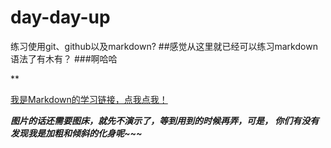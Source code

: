 # day-day-up
练习使用git、github以及markdown?
##感觉从这里就已经可以练习markdown语法了有木有？
###啊哈哈

**

[我是Markdown的学习链接，点我点我！](http://www.jianshu.com/p/1e402922ee32/)

***图片的话还需要图床，就先不演示了，等到用到的时候再弄，可是，
你们有没有发现我是加粗和倾斜的化身呢~~~***
